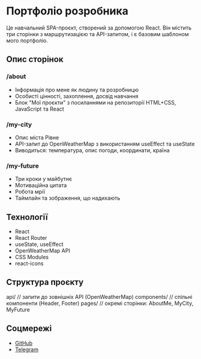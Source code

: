 # Портфоліо розробника

Це навчальний SPA-проєкт, створений за допомогою React. Він містить три сторінки з маршрутизацією та API-запитом, і є базовим шаблоном мого портфоліо.

## Опис сторінок

### /about

- Інформація про мене як людину та розробницю
- Особисті цінності, захоплення, досвід навчання
- Блок "Мої проєкти" з посиланнями на репозиторії HTML+CSS, JavaScript та React

### /my-city

- Опис міста Рівне
- API-запит до OpenWeatherMap з використанням useEffect та useState
- Виводиться: температура, опис погоди, координати, країна

### /my-future

- Три кроки у майбутнє
- Мотиваційна цитата
- Робота мрії
- Таймлайн та зображення, що надихають

## Технології

- React
- React Router
- useState, useEffect
- OpenWeatherMap API
- CSS Modules
- react-icons

## Структура проєкту

api/ // запити до зовнішніх API (OpenWeatherMap)
components/ // спільні компоненти (Header, Footer)
pages/ // окремі сторінки: AboutMe, MyCity, MyFuture

## Соцмережі
- [GitHub](https://github.com/MariaValenshtak)
- [Telegram](https://t.me/valenshtakova)